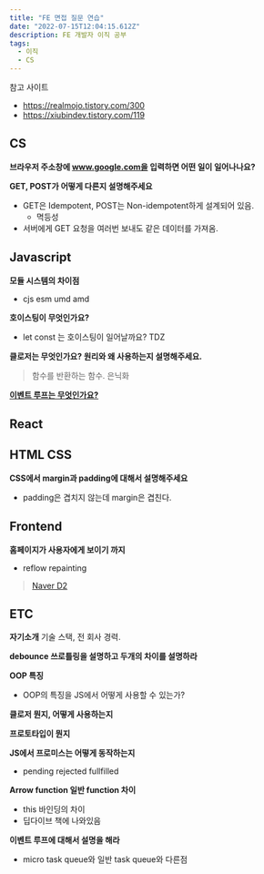 ```yaml
---
title: "FE 면접 질문 연습"
date: "2022-07-15T12:04:15.612Z"
description: FE 개발자 이직 공부
tags:
  - 이직
  - CS
---
```


참고 사이트

- https://realmojo.tistory.com/300
- https://xiubindev.tistory.com/119

## CS

**브라우저 주소창에 www.google.com을 입력하면 어떤 일이 일어나나요?**

**GET, POST가 어떻게 다른지 설명해주세요**

- GET은 Idempotent, POST는 Non-idempotent하게 설계되어 있음.
  - 멱등성
- 서버에게 GET 요청을 여러번 보내도 같은 데이터를 가져옴.

## Javascript

**모듈 시스템의 차이점**

- cjs esm umd amd

**호이스팅이 무엇인가요?**

- let const 는 호이스팅이 일어날까요? TDZ

**클로저는 무엇인가요? 원리와 왜 사용하는지 설명해주세요.**

> 함수를 반환하는 함수.
> 은닉화

[**이벤트 루프는 무엇인가요?**](../../study-js/이벤트%20루프는%20무엇인가요?/index.md)

## React

## HTML CSS

**CSS에서 margin과 padding에 대해서 설명해주세요**

- padding은 겹치지 않는데 margin은 겹친다.

## Frontend

**홈페이지가 사용자에게 보이기 까지**

- reflow repainting

> [Naver D2](https://d2.naver.com/helloworld/59361)

## ETC

**자기소개**
기술 스택, 전 회사 경력.

**debounce 쓰로틀링을 설명하고 두개의 차이를 설명하라**

**OOP 특징**

- OOP의 특징을 JS에서 어떻게 사용할 수 있는가?

**클로저 뭔지, 어떻게 사용하는지**

**프로토타입이 뭔지**

**JS에서 프로미스는 어떻게 동작하는지**

- pending rejected fullfilled

**Arrow function 일반 function 차이**

- this 바인딩의 차이
- 딥다이브 책에 나와있음

**이벤트 루프에 대해서 설명을 해라**

- micro task queue와 일반 task queue와 다른점
